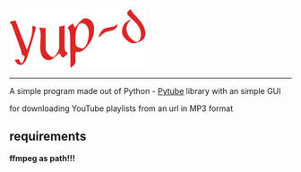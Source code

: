 ![LOGO](logo.png)

------------
A simple program made out of Python - [Pytube][1] library
with an simple GUI

for downloading YouTube playlists from an url in MP3 format
##  requirements 
**ffmpeg as path!!!**

[1]: https://github.com/pytube/pytube "Pytube"
